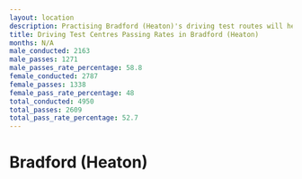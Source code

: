 ```yaml
---
layout: location
description: Practising Bradford (Heaton)'s driving test routes will help you become more confident in your gear-changing abilities.
title: Driving Test Centres Passing Rates in Bradford (Heaton)
months: N/A
male_conducted: 2163
male_passes: 1271
male_passes_rate_percentage: 58.8
female_conducted: 2787
female_passes: 1338
female_pass_rate_percentage: 48
total_conducted: 4950
total_passes: 2609
total_pass_rate_percentage: 52.7
---
```


# Bradford (Heaton)
